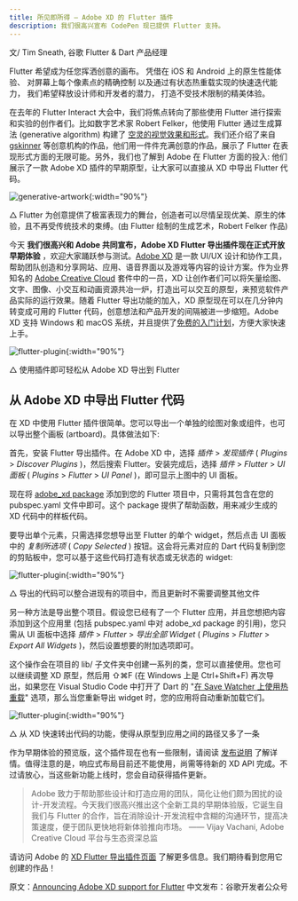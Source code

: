 ```yaml
---
title: 所见即所得 — Adobe XD 的 Flutter 插件
description: 我们很高兴宣布 CodePen 现已提供 Flutter 支持。
---
```


文/ Tim Sneath, 谷歌 Flutter & Dart 产品经理

Flutter 希望成为任您挥洒创意的画布。
凭借在 iOS 和 Android 上的原生性能体验、
对屏幕上每个像素点的精确控制
以及通过有状态热重载实现的快速迭代能力，
我们希望释放设计师和开发者的潜力，
打造不受技术限制的精美体验。

在去年的 Flutter Interact 大会中，我们将焦点转向了那些使用 Flutter 进行探索和实验的创作者们。比如数字艺术家 Robert Felker，他使用 Flutter 通过生成算法 (generative algorithm) 构建了 [空灵的视觉效果和形式](https://v.youku.com/v_show/id_XNDQ2ODg0OTYxMg==.html)。我们还介绍了来自 [gskinner](https://flutter.gskinner.com/) 等创意机构的作品，他们用一件件充满创意的作品，展示了 Flutter 在表现形式方面的无限可能。另外，我们也了解到 Adobe 在 Flutter 方面的投入: 他们展示了一款 Adobe XD 插件的早期原型，让大家可以直接从 XD 中导出 Flutter 代码。

![generative-artwork](https://files.flutter-io.cn/posts/flutter-cn/2020/announcing-adobe-xd-support-for-flutter/generative-artwork.png){:width="90%"}

△ Flutter 为创意提供了极富表现力的舞台，创造者可以尽情呈现优美、原生的体验，且不再受传统技术的束缚。(由 Flutter 绘制的生成艺术，Robert Felker 作品)

今天 **我们很高兴和 Adobe 共同宣布，Adobe XD Flutter 导出插件现在正式开放早期体验** ，欢迎大家踊跃参与测试。[Adobe XD](https://www.adobe.com/products/xd.html) 是一款 UI/UX 设计和协作工具，帮助团队创造和分享网站、应用、语音界面以及游戏等内容的设计方案。作为业界知名的 [Adobe Creative Cloud](https://www.adobe.com/creativecloud.html) 套件中的一员，XD 让创作者们可以将矢量绘图、文字、图像、小交互和动画资源共冶一炉，打造出可以交互的原型，来预览软件产品实际的运行效果。随着 Flutter 导出功能的加入，XD 原型现在可以在几分钟内转变成可用的 Flutter 代码，创意想法和产品开发的间隔被进一步缩短。Adobe XD 支持 Windows 和 macOS 系统，并且提供了[免费的入门计划](https://www.adobe.com/products/xd/compare-plans.html)，方便大家快速上手。

![flutter-plugin](https://files.flutter-io.cn/posts/flutter-cn/2020/announcing-adobe-xd-support-for-flutter/flutter-plugin.png){:width="90%"}

△ 使用插件即可轻松从 Adobe XD 导出到 Flutter

## 从 Adobe XD 中导出 Flutter 代码

在 XD 中使用 Flutter 插件很简单。您可以导出一个单独的绘图对象或组件，也可以导出整个画板 (artboard)。具体做法如下:

首先，安装 Flutter 导出插件。在 Adobe XD 中，选择 *插件* > *发现插件* ( *Plugins* > *Discover Plugins* )，然后搜索 Flutter。安装完成后，选择 *插件* > *Flutter* > *UI 面板* ( *Plugins* > *Flutter* > *UI Panel* )，即可显示上图中的 UI 面板。

现在将 [adobe_xd package](https://pub.flutter-io.cn/packages/adobe_xd) 添加到您的 Flutter 项目中，只需将其包含在您的 pubspec.yaml 文件中即可。这个 package 提供了帮助函数，用来减少生成的 XD 代码中的样板代码。

要导出单个元素，只需选择您想导出至 Flutter 的单个 widget，然后点击 UI 面板中的 *复制所选项* ( *Copy Selected* ) 按钮。这会将元素对应的 Dart 代码复制到您的剪贴板中，您可以基于这些代码打造有状态或无状态的 widget:

![flutter-plugin](https://files.flutter-io.cn/posts/flutter-cn/2020/announcing-adobe-xd-support-for-flutter/export-demo.png){:width="90%"}

△ 导出的代码可以整合进现有的项目中，而且更新时不需要调整其他文件

另一种方法是导出整个项目。假设您已经有了一个 Flutter 应用，并且您想把内容添加到这个应用里 (包括 pubspec.yaml 中对 adobe_xd package 的引用)，您只需从 UI 面板中选择 *插件* > *Flutter* > *导出全部 Widget* ( *Plugins* > *Flutter* > *Export All Widgets* )，然后设置想要的附加选项即可。

这个操作会在项目的 lib/ 子文件夹中创建一系列的类，您可以直接使用。您也可以继续调整 XD 原型，然后用 ⇧⌘F (在 Windows 上是 Ctrl+Shift+F) 再次导出，如果您在 Visual Studio Code 中打开了 Dart 的 "[在 Save Watcher 上使用热重载](https://dartcode.org/docs/settings/#dartpreviewhotreloadonsavewatcher)" 选项，那么当您重新导出 widget 时，您的应用将自动重新加载它们。

![flutter-plugin](https://files.flutter-io.cn/posts/flutter-cn/2020/announcing-adobe-xd-support-for-flutter/live-demo.png){:width="90%"}

△ 从 XD 快速转出代码的功能，使得从原型到应用之间的路径又多了一条

作为早期体验的预览版，这个插件现在也有一些限制，请阅读 [发布说明](https://github.com/AdobeXD/xd-to-flutter-plugin/blob/master/README.md#using-this-plugin) 了解详情。值得注意的是，响应式布局目前还不能使用，尚需等待新的 XD API 完成。不过请放心，当这些新功能上线时，您会自动获得插件更新。


> Adobe 致力于帮助那些设计和打造应用的团队，简化让他们颇为困扰的设计-开发流程。今天我们很高兴推出这个全新工具的早期体验版，它诞生自我们与 Flutter 的合作，旨在消除设计-开发流程中含糊的沟通环节，提高决策速度，便于团队更快地将新体验推向市场。
—— Vijay Vachani, Adobe Creative Cloud 平台与生态资深总监

请访问 Adobe 的 [XD Flutter 导出插件页面](https://github.com/AdobeXD/xd-to-flutter-plugin) 了解更多信息。我们期待看到您用它创建的作品！

原文：[Announcing Adobe XD support for Flutter](https://medium.com/flutter/announcing-adobe-xd-support-for-flutter-4b3dd55ff40e) 
中文发布：谷歌开发者公众号
